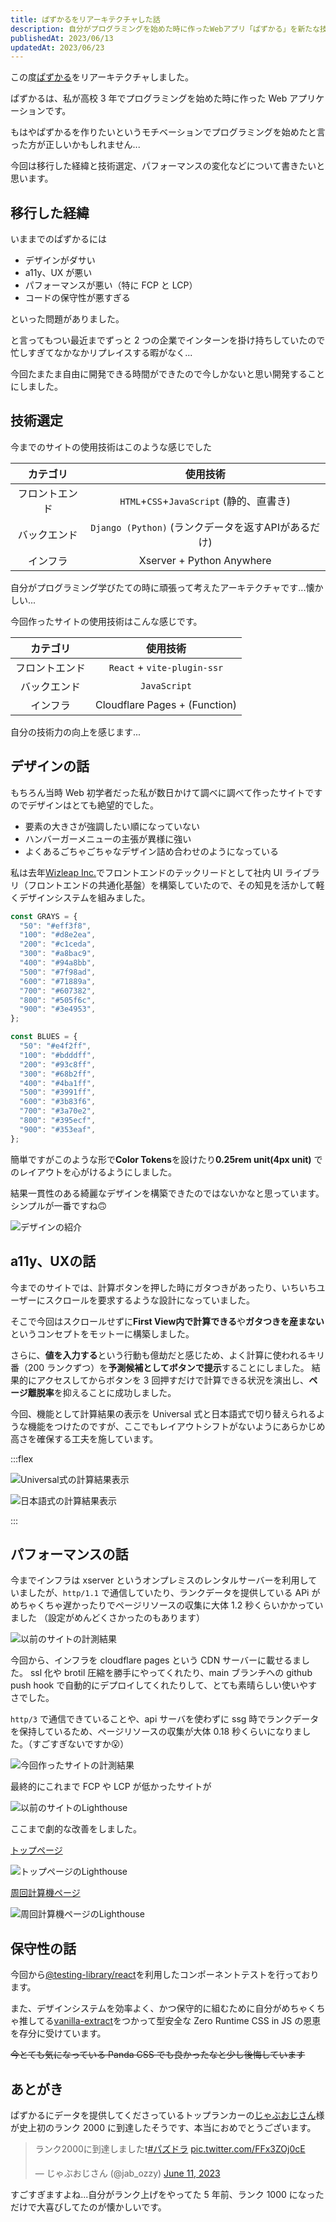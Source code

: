 ```yaml
---
title: ぱずかるをリアーキテクチャした話
description: 自分がプログラミングを始めた時に作ったWebアプリ「ぱずかる」を新たな技術スタックで一新しました。
publishedAt: 2023/06/13
updatedAt: 2023/06/23
---
```


この度[ぱずかる](https://pazcal.net)をリアーキテクチャしました。

ぱずかるは、私が高校 3 年でプログラミングを始めた時に作った Web アプリケーションです。

もはやぱずかるを作りたいというモチベーションでプログラミングを始めたと言った方が正しいかもしれません...

今回は移行した経緯と技術選定、パフォーマンスの変化などについて書きたいと思います。

## 移行した経緯

いままでのぱずかるには

- デザインがダサい
- a11y、UX が悪い
- パフォーマンスが悪い（特に FCP と LCP）
- コードの保守性が悪すぎる

といった問題がありました。

と言ってもつい最近までずっと 2 つの企業でインターンを掛け持ちしていたので忙しすぎてなかなかリプレイスする暇がなく...

今回たまたま自由に開発できる時間ができたので今しかないと思い開発することにしました。

## 技術選定

今までのサイトの使用技術はこのような感じでした

|    カテゴリ    |                      使用技術                       |
| :------------: | :-------------------------------------------------: |
| フロントエンド |      `HTML`+`CSS`+`JavaScript` (静的、直書き)       |
|  バックエンド  | `Django (Python)` (ランクデータを返すAPIがあるだけ) |
|    インフラ    |              Xserver + Python Anywhere              |

自分がプログラミング学びたての時に頑張って考えたアーキテクチャです...懐かしい...

今回作ったサイトの使用技術はこんな感じです。

|    カテゴリ    |           使用技術            |
| :------------: | :---------------------------: |
| フロントエンド |  `React` + `vite-plugin-ssr`  |
|  バックエンド  |         `JavaScript`          |
|    インフラ    | Cloudflare Pages + (Function) |

自分の技術力の向上を感じます...

## デザインの話

もちろん当時 Web 初学者だった私が数日かけて調べに調べて作ったサイトですのでデザインはとても絶望的でした。

- 要素の大きさが強調したい順になっていない
- ハンバーガーメニューの主張が異様に強い
- よくあるごちゃごちゃなデザイン詰め合わせのようになっている

私は去年[Wizleap Inc.](https://wizleap.co.jp/)でフロントエンドのテックリードとして社内 UI ライブラリ（フロントエンドの共通化基盤）を構築していたので、その知見を活かして軽くデザインシステムを組みました。

```ts
const GRAYS = {
  "50": "#eff3f8",
  "100": "#d8e2ea",
  "200": "#c1ceda",
  "300": "#a8bac9",
  "400": "#94a8bb",
  "500": "#7f98ad",
  "600": "#71889a",
  "700": "#607382",
  "800": "#505f6c",
  "900": "#3e4953",
};

const BLUES = {
  "50": "#e4f2ff",
  "100": "#bdddff",
  "200": "#93c8ff",
  "300": "#68b2ff",
  "400": "#4ba1ff",
  "500": "#3991ff",
  "600": "#3b83f6",
  "700": "#3a70e2",
  "800": "#395ecf",
  "900": "#353eaf",
};
```

簡単ですがこのような形で**Color Tokens**を設けたり**0.25rem unit(4px unit)** でのレイアウトを心がけるようにしました。

結果一貫性のある綺麗なデザインを構築できたのではないかなと思っています。
シンプルが一番ですね🙃

![デザインの紹介](https://monica-log.s3.ap-northeast-1.amazonaws.com/blog/Frame_64.png)

## a11y、UXの話

今までのサイトでは、計算ボタンを押した時にガタつきがあったり、いちいちユーザーにスクロールを要求するような設計になっていました。

そこで今回はスクロールせずに**First View内で計算できる**や**ガタつきを産まない**というコンセプトをモットーに構築しました。

さらに、**値を入力する**という行動も億劫だと感じため、よく計算に使われるキリ番（200 ランクずつ）を**予測候補としてボタンで提示**することにしました。
結果的にアクセスしてからボタンを 3 回押すだけで計算できる状況を演出し、**ページ離脱率**を抑えることに成功しました。

今回、機能として計算結果の表示を Universal 式と日本語式で切り替えられるような機能をつけたのですが、ここでもレイアウトシフトがないようにあらかじめ高さを確保する工夫を施しています。

:::flex

![Universal式の計算結果表示](https://monica-log.s3.ap-northeast-1.amazonaws.com/blog/ScreenCapture_2023-06-22_21.02.22.png)

![日本語式の計算結果表示](https://monica-log.s3.ap-northeast-1.amazonaws.com/blog/ScreenCapture_2023-06-22_21.02.28.png)

:::

<!-- ![Universal式の計算結果表示](https://monica-log.s3.ap-northeast-1.amazonaws.com/blog/ScreenCapture_2023-06-22_21.02.22.png) -->

<!-- ![日本語式の計算結果表示](https://monica-log.s3.ap-northeast-1.amazonaws.com/blog/ScreenCapture_2023-06-22_21.02.28.png) -->

## パフォーマンスの話

今までインフラは xserver というオンプレミスのレンタルサーバーを利用していましたが、`http/1.1` で通信していたり、ランクデータを提供している APi がめちゃくちゃ遅かったりでページリソースの収集に大体 1.2 秒くらいかかっていました
（設定がめんどくさかったのもあります）

![以前のサイトの計測結果](https://monica-log.s3.ap-northeast-1.amazonaws.com/blog/ScreenCapture_2023-06-22_20.13.00.png)

今回から、インフラを cloudflare pages という CDN サーバーに載せるました。
ssl 化や brotil 圧縮を勝手にやってくれたり、main ブランチへの github push hook で自動的にデプロイしてくれたりして、とても素晴らしい使いやすさでした。

`http/3` で通信できていることや、api サーバを使わずに ssg 時でランクデータを保持しているため、ページリソースの収集が大体 0.18 秒くらいになりました。（すごすぎないですか😮）

![今回作ったサイトの計測結果](https://monica-log.s3.ap-northeast-1.amazonaws.com/blog/ScreenCapture_2023-06-22_20.14.04.png)

最終的にこれまで FCP や LCP が低かったサイトが

![以前のサイトのLighthouse](https://monica-log.s3.ap-northeast-1.amazonaws.com/blog/ScreenCapture_2023-06-22_20.10.06.png)

ここまで劇的な改善をしました。

[トップページ](https://pazcal.net/)

![トップページのLighthouse](https://monica-log.s3.ap-northeast-1.amazonaws.com/blog/ScreenCapture_2023-06-22_20.04.43.png)

[周回計算機ページ](https://pazcal.net/lap)

![周回計算機ページのLighthouse](https://monica-log.s3.ap-northeast-1.amazonaws.com/blog/ScreenCapture_2023-06-22_20.05.14.png)

## 保守性の話

今回から[@testing-library/react](https://testing-library.com/docs/react-testing-library/intro/)を利用したコンポーネントテストを行っております。

また、デザインシステムを効率よく、かつ保守的に組むために自分がめちゃくちゃ推してる[vanilla-extract](https://vanilla-extract.style/)をつかって型安全な Zero Runtime CSS in JS の恩恵を存分に受けています。

~~今とても気になっている Panda CSS でも良かったなと少し後悔しています~~

## あとがき

ぱずかるにデータを提供してくださっているトップランカーの[じゃぶおじさん](https://twitter.com/jab_ozzy)様が史上初のランク 2000 に到達したそうです、本当におめでとうございます。

<blockquote class="twitter-tweet"><p lang="ja" dir="ltr">ランク2000に到達しました❗️<a href="https://twitter.com/hashtag/%E3%83%91%E3%82%BA%E3%83%89%E3%83%A9?src=hash&amp;ref_src=twsrc%5Etfw">#パズドラ</a> <a href="https://t.co/FFx3ZOj0cE">pic.twitter.com/FFx3ZOj0cE</a></p>&mdash; じゃぶおじさん (@jab_ozzy) <a href="https://twitter.com/jab_ozzy/status/1667903966196400129?ref_src=twsrc%5Etfw">June 11, 2023</a></blockquote> <script async src="https://platform.twitter.com/widgets.js" charset="utf-8"></script>

すごすぎますよね...自分がランク上げをやってた 5 年前、ランク 1000 になっただけで大喜びしてたのが懐かしいです。
